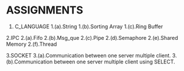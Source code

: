 # ASSIGNMENTS
1. C_LANGUAGE
  1.(a).String
  1.(b).Sorting Array
  1.(c).Ring Buffer
  
2.IPC
  2.(a).Fifo
  2.(b).Msg_que
  2.(c).Pipe
  2.(d).Semaphore
  2.(e).Shared Memory
  2.(f).Thread
  
3.SOCKET
  3.(a).Communication between one server multiple client.
  3.(b).Communication between one server multiple client using SELECT.

